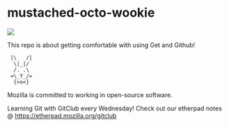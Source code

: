 mustached-octo-wookie
=====================


<img src="http://33.media.tumblr.com/92eeab476bc339913084e7e9d6b068cb/tumblr_nbzjl3vrIC1qc8ofbo1_500.gif">

This repo is about getting comfortable with using Get and Github!

     |\   /|
      \|_|/
      /. .\
     =\_Y_/=
      {>o<}


Mozilla is committed to working in open-source software.

Learning Git with GitClub every Wednesday! 
Check out our etherpad notes @ https://etherpad.mozilla.org/gitclub
